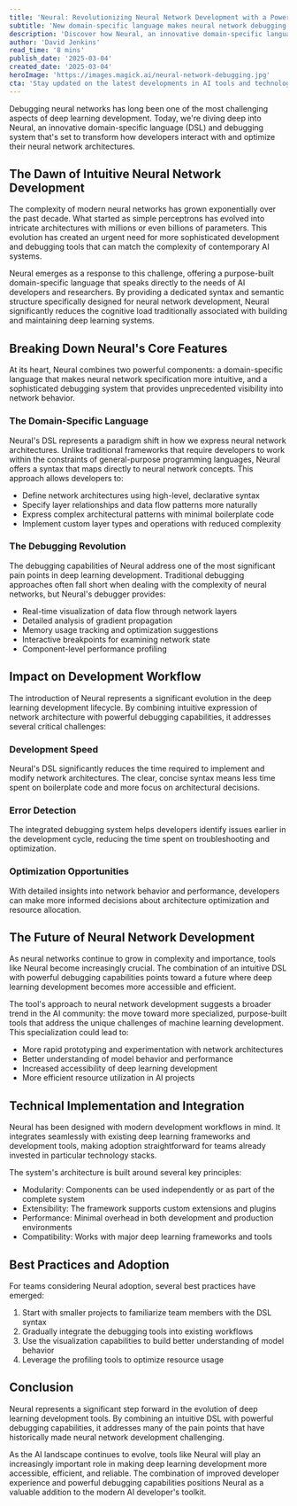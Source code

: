 ```yaml
---
title: 'Neural: Revolutionizing Neural Network Development with a Powerful DSL and Debugger'
subtitle: 'New domain-specific language makes neural network debugging more intuitive'
description: 'Discover how Neural, an innovative domain-specific language (DSL) and debugging system, is transforming neural network development by making debugging more intuitive and offering powerful visualization tools.'
author: 'David Jenkins'
read_time: '8 mins'
publish_date: '2025-03-04'
created_date: '2025-03-04'
heroImage: 'https://images.magick.ai/neural-network-debugging.jpg'
cta: 'Stay updated on the latest developments in AI tools and technologies - follow us on LinkedIn for exclusive insights and expert analysis of game-changing innovations like Neural.'
---
```


Debugging neural networks has long been one of the most challenging aspects of deep learning development. Today, we're diving deep into Neural, an innovative domain-specific language (DSL) and debugging system that's set to transform how developers interact with and optimize their neural network architectures.

## The Dawn of Intuitive Neural Network Development

The complexity of modern neural networks has grown exponentially over the past decade. What started as simple perceptrons has evolved into intricate architectures with millions or even billions of parameters. This evolution has created an urgent need for more sophisticated development and debugging tools that can match the complexity of contemporary AI systems.

Neural emerges as a response to this challenge, offering a purpose-built domain-specific language that speaks directly to the needs of AI developers and researchers. By providing a dedicated syntax and semantic structure specifically designed for neural network development, Neural significantly reduces the cognitive load traditionally associated with building and maintaining deep learning systems.

## Breaking Down Neural's Core Features

At its heart, Neural combines two powerful components: a domain-specific language that makes neural network specification more intuitive, and a sophisticated debugging system that provides unprecedented visibility into network behavior.

### The Domain-Specific Language

Neural's DSL represents a paradigm shift in how we express neural network architectures. Unlike traditional frameworks that require developers to work within the constraints of general-purpose programming languages, Neural offers a syntax that maps directly to neural network concepts. This approach allows developers to:

- Define network architectures using high-level, declarative syntax
- Specify layer relationships and data flow patterns more naturally
- Express complex architectural patterns with minimal boilerplate code
- Implement custom layer types and operations with reduced complexity

### The Debugging Revolution

The debugging capabilities of Neural address one of the most significant pain points in deep learning development. Traditional debugging approaches often fall short when dealing with the complexity of neural networks, but Neural's debugger provides:

- Real-time visualization of data flow through network layers
- Detailed analysis of gradient propagation
- Memory usage tracking and optimization suggestions
- Interactive breakpoints for examining network state
- Component-level performance profiling

## Impact on Development Workflow

The introduction of Neural represents a significant evolution in the deep learning development lifecycle. By combining intuitive expression of network architecture with powerful debugging capabilities, it addresses several critical challenges:

### Development Speed

Neural's DSL significantly reduces the time required to implement and modify network architectures. The clear, concise syntax means less time spent on boilerplate code and more focus on architectural decisions.

### Error Detection

The integrated debugging system helps developers identify issues earlier in the development cycle, reducing the time spent on troubleshooting and optimization.

### Optimization Opportunities

With detailed insights into network behavior and performance, developers can make more informed decisions about architecture optimization and resource allocation.

## The Future of Neural Network Development

As neural networks continue to grow in complexity and importance, tools like Neural become increasingly crucial. The combination of an intuitive DSL with powerful debugging capabilities points toward a future where deep learning development becomes more accessible and efficient.

The tool's approach to neural network development suggests a broader trend in the AI community: the move toward more specialized, purpose-built tools that address the unique challenges of machine learning development. This specialization could lead to:

- More rapid prototyping and experimentation with network architectures
- Better understanding of model behavior and performance
- Increased accessibility of deep learning development
- More efficient resource utilization in AI projects

## Technical Implementation and Integration

Neural has been designed with modern development workflows in mind. It integrates seamlessly with existing deep learning frameworks and development tools, making adoption straightforward for teams already invested in particular technology stacks.

The system's architecture is built around several key principles:

- Modularity: Components can be used independently or as part of the complete system
- Extensibility: The framework supports custom extensions and plugins
- Performance: Minimal overhead in both development and production environments
- Compatibility: Works with major deep learning frameworks and tools

## Best Practices and Adoption

For teams considering Neural adoption, several best practices have emerged:

1. Start with smaller projects to familiarize team members with the DSL syntax
2. Gradually integrate the debugging tools into existing workflows
3. Use the visualization capabilities to build better understanding of model behavior
4. Leverage the profiling tools to optimize resource usage

## Conclusion

Neural represents a significant step forward in the evolution of deep learning development tools. By combining an intuitive DSL with powerful debugging capabilities, it addresses many of the pain points that have historically made neural network development challenging.

As the AI landscape continues to evolve, tools like Neural will play an increasingly important role in making deep learning development more accessible, efficient, and reliable. The combination of improved developer experience and powerful debugging capabilities positions Neural as a valuable addition to the modern AI developer's toolkit.